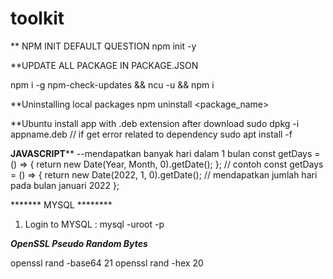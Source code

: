 # toolkit


** NPM INIT DEFAULT QUESTION
npm init -y

**UPDATE ALL PACKAGE IN PACKAGE.JSON

npm i -g npm-check-updates && ncu -u && npm i

**Uninstalling local packages
npm uninstall <package_name>

**Ubuntu install app with .deb extension after download
sudo dpkg -i appname.deb
// if get error related to dependency
sudo apt install -f

********JAVASCRIPT**********
--mendapatkan banyak hari dalam 1 bulan
 const getDays = () => {
        return new Date(Year, Month, 0).getDate();
 };
 // contoh
  const getDays = () => {
        return new Date(2022, 1, 0).getDate(); // mendapatkan jumlah hari pada bulan januari 2022
    };

******* MYSQL ********
1. Login to MYSQL : mysql -uroot -p


***OpenSSL Pseudo Random Bytes***

openssl rand -base64 21
openssl rand -hex 20
